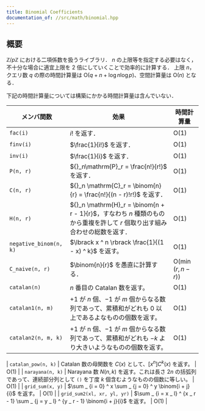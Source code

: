 ```yaml
---
title: Binomial Coefficients
documentation_of: //src/math/binomial.hpp
---
```


## 概要
$\mathbb{Z}/p\mathbb{Z}$ における二項係数を扱うライブラリ．
$n$ の上限等を指定する必要はなく，不十分な場合に適宜上限を $2$ 倍にしていくことで効率的に計算する．
上限 $n$，クエリ数 $q$ の際の時間計算量は $\mathrm{O}(q + n + \log n\log p)$、空間計算量は $\mathrm{O}(n)$ となる．

下記の時間計算量については構築にかかる時間計算量は含んでいない．

| メンバ関数             | 効果                                                                                                                       | 時間計算量                   |
| ---------------------- | -------------------------------------------------------------------------------------------------------------------------- | ---------------------------- |
| `fac(i)`               | $i!$ を返す．                                                                                                              | $\mathrm{O}(1)$              |
| `finv(i)`              | $\frac{1}{i!}$ を返す．                                                                                                    | $\mathrm{O}(1)$              |
| `inv(i)`               | $\frac{1}{i}$ を返す．                                                                                                     | $\mathrm{O}(1)$              |
| `P(n, r)`              | ${}_n\mathrm{P}_r = \frac{n!}{r!}$ を返す．                                                                                | $\mathrm{O}(1)$              |
| `C(n, r)`              | ${}_n \mathrm{C}_r = \binom{n}{r} = \frac{n!}{(n - r)!r!}$ を返す．                                                        | $\mathrm{O}(1)$              |
| `H(n, r)`              | ${}_n \mathrm{H}_r = \binom{n + r - 1}{r}$，すなわち $n$ 種類のものから重複を許して $r$ 個取り出す組み合わせの総数を返す． | $\mathrm{O}(1)$              |
| `negative_binom(n, k)` | $\lbrack x ^ n \rbrack \frac{1}{(1 - x) ^ k}$ を返す。                                                                     | $\mathrm{O}(1)$              |
| `C_naive(n, r)`        | $\binom{n}{r}$ を愚直に計算する．                                                                                          | $\mathrm{O}(\min(r, n - r))$ |
| `catalan(n)`           | $n$ 番目の Catalan 数を返す。                                                                                              | $\mathrm{O}(1)$              |
| `catalan1(n, m)`       | $+1$ が $n$ 個、$-1$ が $m$ 個からなる数列であって、累積和がどれも $0$ 以上であるよなものの個数を返す。                    | $\mathrm{O}(1)$              |
| `catalan2(n, m, k)`    | $+1$ が n 個、$-1$ が $m$ 個からなる数列であって、累積和がどれも $- k$ より大きいようなものの個数を返す。                  | $\mathrm{O}(1)$              |

| `catalan_pow(n, k)`         | Catalan 数の母関数を $C(x)$ として、$\lbrack x ^ n \rbrack C ^ k (x)$ を返す。                                                     | $\mathrm{O}(1)$              |
| `narayana(n, k)`            | Narayana 数 $N(n, k)$ を返す。これは長さ $2 n$ の括弧列であって、連続部分列として `()` を丁度 $k$ 個含むようなものの個数に等しい。 | $\mathrm{O}(1)$              |
| `grid_sum(x, y)`            | $\sum _ {i = 0} ^ x \sum _ {j = 0} ^ y \binom{i + j}{i}$ を返す。                                                                  | $\mathrm{O}(1)$              |
| `grid_sum2(xl, xr, yl, yr)` | $\sum _ {i = x _ l} ^ {x _ r - 1} \sum _ {j = y _ l} ^ {y _ r - 1} \binom{i + j}{i}$ を返す。                                      | $\mathrm{O}(1)$              |
